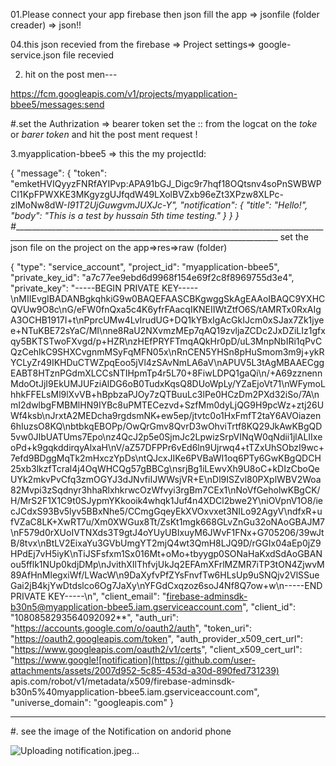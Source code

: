 01.Please connect your app firebase then json fill the app => jsonfile (folder creader) =>  json!! 

04.this json recevied from the firebase => Project settings=> google-service.json file recevied

2. hit on the post men---

https://fcm.googleapis.com/v1/projects/myapplication-bbee5/messages:send

#.set the Authrization => bearer token set the :: from the logcat on the *toke* or *barer token* and hit the post ment request !

3.myapplication-bbee5 => this the my projectId:

{
    "message": {
        "token": "emketHVIQyyzFNRfAYIPvp:APA91bGJ_Digc9r7hqf18OQtsnv4soPnSWBWPCI1KpFPWXKE3MKgyzgUJfqdW49LXolBVZxb96eZt3XPzw8XLPc-zlMoNw8dW-_I91T2UjGuwgvmJUXJc-Y",
        "notification": {
            "title": "Hello!",
            "body": "This is a test by hussain 5th time testing."
        }
    }
}
#_________________________________________________________________________________________________________________________________________________
set the json file on the project on the app=>res=>raw (folder)

{
  "type": "service_account",
  "project_id": "myapplication-bbee5",
  "private_key_id": "a7c77ee9ebd6d9968f154e69f2c8f8969755d3e4",
  "private_key": "-----BEGIN PRIVATE KEY-----\nMIIEvgIBADANBgkqhkiG9w0BAQEFAASCBKgwggSkAgEAAoIBAQC9YXHCQVUw9O8c\nG/eFW0fnQxa5c4K6yfrFAacqIKNEIIWtZtfO6S/tAMRTx0RxAIgA3OCHB1917I+t\nPprcUMw4LvIrudUG+DQ1kYBxIgAcGkIJcm0xSJax7Zk1jyee+NTuKBE72sYaC/MI\nne8RaU2NXvmzMEp7qAQ19zvljaZCDc2JxDZiLIz1gfxqy5BKTSTwoFXvgd/p+HZR\nzHEfPRYFTmqAQkHr0pD/uL3MnpNbIRi1qPvCQzCehlkC9SHXCvgnmMSyFqMFN05x\nRnCEN5YHSn8pHuSmom3m9j+ykRYCLyZr49IKHDuCTWZpqEoo5jVl4zSAvNmLA6aV\nAPUV5L3tAgMBAAECggEABT8HTznPGdmXLCCsNTIHpmTp4r5L70+8FiwLDPQ1gaQi\n/+A69zznennMdoOtJjI9EkUMJUFziAlDG6oB0TudxKqsQ8DUoWpLy/YZaEjoVt71\nWFymoLhhkFFELsMl9lXvVB+hBpbzaPJOy7zQTBuuLc3lPe0HCzDm2PXd32iSo/7A\nmI2dwlbgFMBMlHN9IYBc8uPMTECezvd+SzfMm0dyLjQG9H9pcWz+ztj26UWf4ksb\nJrxtA2MEDcha9rgdsmNK+ew5ep/jtvtc0o1HxFmfT2taY6AVOiazen6hIuzsO8KQ\nbtbkqEBOPp/OwQrGmv8QvrD3wOhviTrtf8KQ29JkAwKBgQD5vw0JIbUATUms7Epo\nz4QcJ2p5e0SjmJc2LpwizSrpVINqW0qNdii1jlALIIxeoPd+k9gqkddirqyAlxaH\nV/aZ57DFPPr6vEd6ln9Ujrwq4+tTZxUhSObzI9wc+7efd9BDggMqTk2mHxczYpDs\ntQJcxJIKe6PVBaWI1oq6PTy6GwKBgQDCH25xb3lkzfTcral4j4OqWHCQg57gBBCg\nsrjBg1iLEwvXh9U8oC+kDIzCboQeUYk2mkvPvCfq3zmOGYJ3dJNvfiIJWWsjVR+E\nDl9ISZvl80PXplWBV2Woa82Mvpi3zSqdnyr3hhaRlxhkrwcOzWfvyi3rgBm7CEx1\nNoVfGeholwKBgCK/H/MrS2F1X1C9t0SJypmYKkooik4whqk1Juf4n4XDCl2bwe2Y\niOVpnV1O8/iecJCdxS93Bv5lyv5BBxNhe5/CCmgGqeyEkXVOxvxet3NILo92AgyV\ndfxR+ufVZaC8LK+XwRT7u/Xm0XWGux8Tt/ZsKt1mgk668GLvZnGu32oNAoGBAJM7\nF579d0rXUoIVTNXds3T9gtJ4oYUyUBIxuyM6JWvF1FNx+G705206/39wJtB/8tvx\nBtLV2EixaYu3GVbUmgYT2mjQ4wt3QmH8LJQ9D/rGGIx04aEp0jZ9HPdEj7vH5iyK\nTiJSFsfxm1Sx016Mt+oMo+tbyygp0SONaHaKxdSdAoGBANou5fflk1NUp0kdjDMp\nJvithXIlThfvjUkJq2EFAmXFrlMZMR7iTP3tON4ZjwvM89AfHnMlegxiWf/LWacW\n9DaXyfvPfZYsFnvfTw6HLsUp9uSNQjv2VlSSueGai2jB4kjYwDtdslco6Og7JaXy\nYFGdCxqzoz6soJ4Nf8Q7ow+w\n-----END PRIVATE KEY-----\n",
  "client_email": "firebase-adminsdk-b30n5@myapplication-bbee5.iam.gserviceaccount.com",
  "client_id": "1080858293564092092**",
  "auth_uri": "https://accounts.google.com/o/oauth2/auth",
  "token_uri": "https://oauth2.googleapis.com/token",
  "auth_provider_x509_cert_url": "https://www.googleapis.com/oauth2/v1/certs",
  "client_x509_cert_url": "https://www.google![notification](https://github.com/user-attachments/assets/2007d952-5c85-453d-a30d-890fed731239)
apis.com/robot/v1/metadata/x509/firebase-adminsdk-b30n5%40myapplication-bbee5.iam.gserviceaccount.com",
  "universe_domain": "googleapis.com"
}

_________________________________________________________________________________________________________________________________________________
#.    see the image of the Notification on andorid phone
   
![Uploading notification.jpeg…]()



